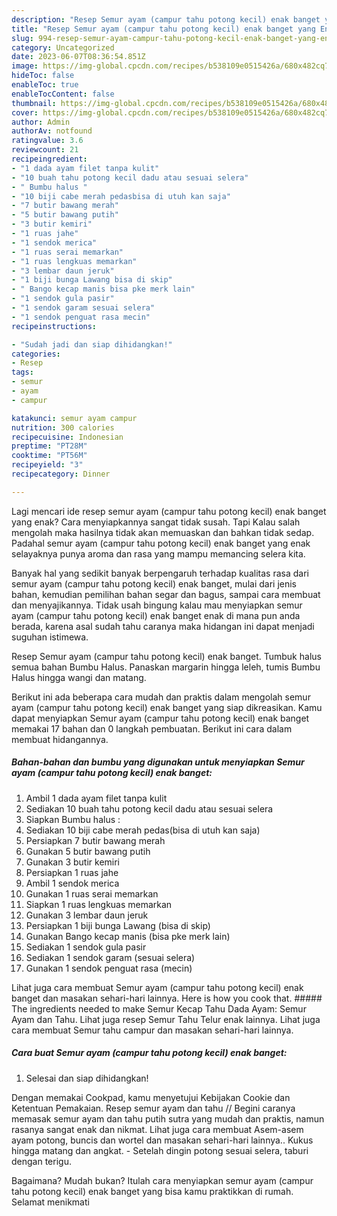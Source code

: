 ```yaml
---
description: "Resep Semur ayam (campur tahu potong kecil) enak banget yang Enak Banget"
title: "Resep Semur ayam (campur tahu potong kecil) enak banget yang Enak Banget"
slug: 994-resep-semur-ayam-campur-tahu-potong-kecil-enak-banget-yang-enak-banget
category: Uncategorized
date: 2023-06-07T08:36:54.851Z
image: https://img-global.cpcdn.com/recipes/b538109e0515426a/680x482cq70/semur-ayam-campur-tahu-potong-kecil-enak-banget-foto-resep-utama.jpg
hideToc: false
enableToc: true
enableTocContent: false
thumbnail: https://img-global.cpcdn.com/recipes/b538109e0515426a/680x482cq70/semur-ayam-campur-tahu-potong-kecil-enak-banget-foto-resep-utama.jpg
cover: https://img-global.cpcdn.com/recipes/b538109e0515426a/680x482cq70/semur-ayam-campur-tahu-potong-kecil-enak-banget-foto-resep-utama.jpg
author: Admin
authorAv: notfound
ratingvalue: 3.6
reviewcount: 21
recipeingredient:
- "1 dada ayam filet tanpa kulit"
- "10 buah tahu potong kecil dadu atau sesuai selera"
- " Bumbu halus "
- "10 biji cabe merah pedasbisa di utuh kan saja"
- "7 butir bawang merah"
- "5 butir bawang putih"
- "3 butir kemiri"
- "1 ruas jahe"
- "1 sendok merica"
- "1 ruas serai memarkan"
- "1 ruas lengkuas memarkan"
- "3 lembar daun jeruk"
- "1 biji bunga Lawang bisa di skip"
- " Bango kecap manis bisa pke merk lain"
- "1 sendok gula pasir"
- "1 sendok garam sesuai selera"
- "1 sendok penguat rasa mecin"
recipeinstructions:

- "Sudah jadi dan siap dihidangkan!"
categories:
- Resep
tags:
- semur
- ayam
- campur

katakunci: semur ayam campur 
nutrition: 300 calories
recipecuisine: Indonesian
preptime: "PT28M"
cooktime: "PT56M"
recipeyield: "3"
recipecategory: Dinner

---
```



Lagi mencari ide resep semur ayam (campur tahu potong kecil) enak banget yang enak? Cara menyiapkannya sangat tidak susah. Tapi Kalau salah mengolah maka hasilnya tidak akan memuaskan dan bahkan tidak sedap. Padahal semur ayam (campur tahu potong kecil) enak banget yang enak selayaknya punya aroma dan rasa yang mampu memancing selera kita.


Banyak hal yang sedikit banyak berpengaruh terhadap kualitas rasa dari semur ayam (campur tahu potong kecil) enak banget, mulai dari jenis bahan, kemudian pemilihan bahan segar dan bagus, sampai cara membuat dan menyajikannya. Tidak usah bingung kalau mau menyiapkan semur ayam (campur tahu potong kecil) enak banget enak di mana pun anda berada, karena asal sudah tahu caranya maka hidangan ini dapat menjadi suguhan istimewa.

Resep Semur ayam (campur tahu potong kecil) enak banget. Tumbuk halus semua bahan Bumbu Halus. Panaskan margarin hingga leleh, tumis Bumbu Halus hingga wangi dan matang.


Berikut ini ada beberapa cara mudah dan praktis dalam mengolah semur ayam (campur tahu potong kecil) enak banget yang siap dikreasikan. Kamu dapat menyiapkan Semur ayam (campur tahu potong kecil) enak banget memakai 17 bahan dan 0 langkah pembuatan. Berikut ini cara dalam membuat hidangannya.

<!--inarticleads1-->

##### Bahan-bahan dan bumbu yang digunakan untuk menyiapkan Semur ayam (campur tahu potong kecil) enak banget:

1. Ambil 1 dada ayam filet tanpa kulit
1. Sediakan 10 buah tahu potong kecil dadu atau sesuai selera
1. Siapkan  Bumbu halus :
1. Sediakan 10 biji cabe merah pedas(bisa di utuh kan saja)
1. Persiapkan 7 butir bawang merah
1. Gunakan 5 butir bawang putih
1. Gunakan 3 butir kemiri
1. Persiapkan 1 ruas jahe
1. Ambil 1 sendok merica
1. Gunakan 1 ruas serai memarkan
1. Siapkan 1 ruas lengkuas memarkan
1. Gunakan 3 lembar daun jeruk
1. Persiapkan 1 biji bunga Lawang (bisa di skip)
1. Gunakan  Bango kecap manis (bisa pke merk lain)
1. Sediakan 1 sendok gula pasir
1. Sediakan 1 sendok garam (sesuai selera)
1. Gunakan 1 sendok penguat rasa (mecin)


Lihat juga cara membuat Semur ayam (campur tahu potong kecil) enak banget dan masakan sehari-hari lainnya. Here is how you cook that. ##### The ingredients needed to make Semur Kecap Tahu Dada Ayam: Semur Ayam dan Tahu. Lihat juga resep Semur Tahu Telur enak lainnya. Lihat juga cara membuat Semur tahu campur dan masakan sehari-hari lainnya. 

<!--inarticleads2-->

##### Cara buat Semur ayam (campur tahu potong kecil) enak banget:


1. Selesai dan siap dihidangkan!

Dengan memakai Cookpad, kamu menyetujui Kebijakan Cookie dan Ketentuan Pemakaian. Resep semur ayam dan tahu // Begini caranya memasak semur ayam dan tahu putih sutra yang mudah dan praktis, namun rasanya sangat enak dan nikmat. Lihat juga cara membuat Asem-asem ayam potong, buncis dan wortel dan masakan sehari-hari lainnya.. Kukus hingga matang dan angkat. - Setelah dingin potong sesuai selera, taburi dengan terigu. 

Bagaimana? Mudah bukan? Itulah cara menyiapkan semur ayam (campur tahu potong kecil) enak banget yang bisa kamu praktikkan di rumah. Selamat menikmati
